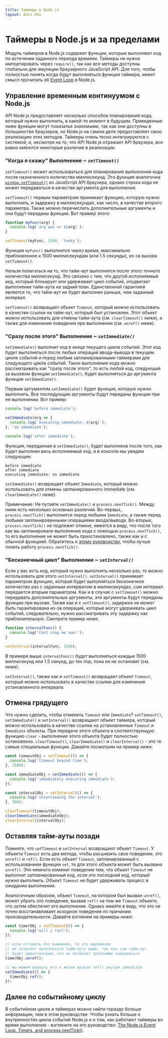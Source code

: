 ```yaml
---
title: Таймеры в Node.js
layout: docs.hbs
---
```


# Таймеры в Node.js и за пределами

Модуль таймеров в Node.js содержит функции, которые выполняют код по истечении
заданного периода времени. Таймеры не нужно импортировать через `require()`, так как
все методы доступны глобально для эмуляции браузерного JavaScript API.
Для того, чтобы полностью понять когда будут выполняться функции таймера, имеет смысл
прочитать об [Event Loop](/en/docs/guides/event-loop-timers-and-nexttick/) в Node.js.

## Управление временным континуумом с Node.js

API Node.js предоставляет несколько способов планирования кода, который нужно
выполнить, в какой-то момент в будущем. Приведенные ниже функции могут показатья знакомыми, так как
они доступны в большинстве браузеров, но Node.js на самом деле предоставляет
свою реализацию этих методов. Таймеры очень тесно интегрируются с системой, и, несмотря на то,
что API Node.js отражает API браузера, все равно имеются некоторые различия в реализации.

### "Когда я скажу" Выполнение ~ _`setTimeout()`_

`setTimeout()` может использоваться для планирования выполнения кода после назначенного
количества миллисекунд. Эта функция аналогична [`window.setTimeout()`](https://developer.mozilla.org/en-US/docs/Web/API/WindowTimers/setTimeout) из JavaScript API браузера, однако строка кода не может передаваться
в качестве аргумента для выполнения.

`setTimeout()` первым параметром принимает функцию, которую нужно выполнить, и задержку в миллисекундах,
как число, в качестве второго параметра. Также можно перечислить дополнительные аргументы и они
будут переданы функции. Вот пример этого:

```js
function myFunc(arg) {
  console.log(`arg was => ${arg}`);
}

setTimeout(myFunc, 1500, 'funky');
```

Функция `myFunc()` выполнится через время, максимально приближенное к
1500 миллисекундам (или 1.5 секунды), из-за вызова `setTimeout()`.

Нельзя полагаться на то, что тайм-аут выполнится после этого _точного_ количества миллисекунд.
Это связано с тем, что другой исполняемый код, который блокирует или удерживает цикл событий,
отодвигает выполнение тайм-аута на задний план. _Единственной_ гарантией является то, что
тайм-аут не будет выполнен раньше, чем заданный интервал.

`setTimeout()` возвращает объект `Timeout`, который можно использовать в качестве ссылки
на тайм-аут, который был установлен. Этот объект можно использовать для отмены тайм-аута (см. `clearTimeout()` ниже), а также для изменения поведения при выполнении (см. `unref()` ниже).

### "Сразу после этого" Выполнение ~ _`setImmediate()`_

`setImmediate()` выполнит код в конце текущего цикла событий.
Этот код будет выполняться _после_ любых операций ввода-вывода в текущем цикле событий и
_перед_ любым запланированными таймерами для следующего цикла событий. Такое выполнение кода
можно рассматривать как "сразу после этого", то есть любой код, следующий за вызовом
функции `setImmediate()`, будет выполняться до аргумента функции `setImmediate()`.

Первым аргументом `setImmediate()` будет функция, которую нужно выполнить. Все последующие
аргументы будут переданы функции при ее выполнении. Вот пример:

```js
console.log('before immediate');

setImmediate(arg => {
  console.log(`executing immediate: ${arg}`);
}, 'so immediate');

console.log('after immediate');
```

Функция, переданная в `setImmediate()`, будет выполнена после того,
как будет выполнен весь исполняемый код, и в консоли мы увидим следующее:

```
before immediate
after immediate
executing immediate: so immediate
```

`setImmediate()` возвращает объект `Immediate`, который можно использовать для отмены
запланированного immediate (см. `clearImmediate()` ниже).

Примечание: Не путайте `setImmediate()` и `process.nextTick()`. Между ними есть
несколько основных различий. Во-первых, `process.nextTick()` выполнится _перед_ любыми `Immediate`,
а также перед любыми запланированными операциями ввода/вывода. Во-вторых, `process.nextTick()` не подлежит
отмене, имеется в виду, что после того как вы запланировали выполнение кода с помощью `process.nextTick()`,
то его выполнение не может быть приостановлено, также как и с обычной функцией. Обратитесь к
[этому руководству](/en/docs/guides/event-loop-timers-and-nexttick/#process-nexttick), чтобы лучше понять
работу `process.nextTick()`.

### "Бесконечный цикл" Выполнение ~ _`setInterval()`_

Если у вас есть код, который нужно выполнить несколько раз, то можно использовать
для этого `setInterval()`. `setInterval()` принимает параметром функцию, которая будет
выполняться бесконечное количество раз с заданным интервалом в миллисекундах, сам интервал передается
вторым параметром. Как и в случае с `setTimeout()` можно передавать дополнительные аргументы,
эти аргументы будут переданы функции при вызове. Также как и с `setTimeout()`, задержка не может
быть гарантирована из-за операций, которые могут удерживать цикл событий, следовательно, нужно
рассматривать эту задержку как приблизительную. Смотрите пример ниже:

```js
function intervalFunc() {
  console.log('Cant stop me now!');
}

setInterval(intervalFunc, 1500);
```

В примере выше `intervalFunc()` будет выполняться каждые 1500 миллисекунд
или 1.5 секунд, до тех пор, пока ее не остановят (см. ниже).

`setInterval()`, также как и `setTimeout()` возвращает объект `Timeout`, который
можно использовать в качестве ссылки для изменения установленного интервала.

## Отмена грядущего

Что нужно сделать, чтобы отменить `Timeout` или `Immediate`? `setTimeout()`, `setImmediate()` и
`setInterval()` возвращают объект таймера, который можно использовать в качестве ссылки на установленные
`Timeout` и `Immediate` объекты. При передаче этого объекта в соответствующую функцию `clear` - выполнение
этого объекта будет полностью остановлено. `clearTimeout()`, `clearImmediate()` и `clearInterval()` - это те
самые специальные функции. Давайте посмотрим на пример ниже:

```js
const timeoutObj = setTimeout(() => {
  console.log('timeout beyond time');
}, 1500);

const immediateObj = setImmediate(() => {
  console.log('immediately executing immediate');
});

const intervalObj = setInterval(() => {
  console.log('interviewing the interval');
}, 500);

clearTimeout(timeoutObj);
clearImmediate(immediateObj);
clearInterval(intervalObj);
```

## Оставляя тайм-ауты позади

Помните, что `setTimeout` и `setInterval` возвращают объект `Timeout`.
У объекта `Timeout` есть два метода, чтобы расширить свое поведение, это
`unref()` и `ref()`. Если есть объект `Timeout`, запланированный с использованием функции `set`,
то для этого объекта может быть вызвана `unref()`. Это немного изменит поведение тем, что объект
`Timeout` не выполнит запланированный код, _если это последний код, который нужно выполнить_. Объект `Timeout`
не будет удерживать процесс в ожидании выполнения.

Аналогичным образом, объект `Timeout`, на котором был вызван `unref()`,
может убрать это поведение, вызвав `ref()` на том же `Timeout` объекте, что затем
обеспечит его выполнение. Однако имейте в виду, что это не _точно_ восстанавливает
исходное поведение по причинам производительности. Давайте взглянем на примеры ниже:

```js
const timerObj = setTimeout(() => {
  console.log('will i run?');
});

// если оставить без внимания, то это выражение
// не позволит выполниться тайм-ауту выше, так как сам тайм-аут
// будет единственным, что не позволит программе завершиться
timerObj.unref();

// мы можем вернуть его к жизни вызвав ref() внутри immediate
setImmediate(() => {
  timerObj.ref();
});
```

## Далее по событийному циклу

В событийном цикле и таймерах можно найти гораздо больше информации, чем в
этом руководстве. Чтобы узнать больше о внутренностях цикла событий Node.js и о том,
как работают таймеры во время выполнения - взгляните на это руководство: [The Node.js Event Loop, Timers, and process.nextTick()](/en/docs/guides/event-loop-timers-and-nexttick/).
